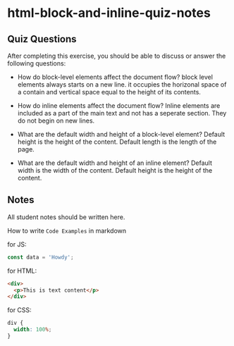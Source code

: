# html-block-and-inline-quiz-notes

## Quiz Questions

After completing this exercise, you should be able to discuss or answer the following questions:

- How do block-level elements affect the document flow?
  block level elements always starts on a new line. it occupies the horizonal space of a contain and vertical space equal to the height of its contents.

- How do inline elements affect the document flow?
  Inline elements are included as a part of the main text and not has a seperate section. They do not begin on new lines.

- What are the default width and height of a block-level element?
  Default height is the height of the content.
  Default length is the length of the page.

- What are the default width and height of an inline element?
  Default width is the width of the content.
  Default height is the height of the content.

## Notes

All student notes should be written here.

How to write `Code Examples` in markdown

for JS:

```javascript
const data = 'Howdy';
```

for HTML:

```html
<div>
  <p>This is text content</p>
</div>
```

for CSS:

```css
div {
  width: 100%;
}
```
